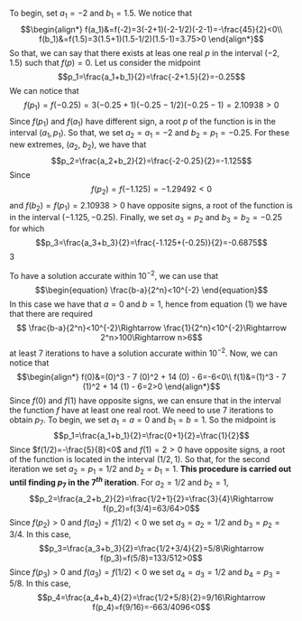 To begin, set $a_1=-2$ and $b_1=1.5$. We notice that $$\begin{align*} f(a_1)&=f(-2)=3(-2+1)(-2-1/2)(-2-1)=-\frac{45}{2}<0\\ f(b_1)&=f(1.5)=3(1.5+1)(1.5-1/2)(1.5-1)=3.75>0 \end{align*}$$ So that, we can say that there exists at leas one real $p$ in the interval $(-2,1.5)$ such that $f(p)=0$. Let us consider the midpoint $$p_1=\frac{a_1+b_1}{2}=\frac{-2+1.5}{2}=-0.25$$ We can notice that $$ f(p_1)=f(-0.25)=3(-0.25+1)(-0.25-1/2)(-0.25-1)=2.10938>0 $$ Since $f(p_1)$ and $f(a_1)$ have different sign, a root $p$ of the function is in the interval $(a_1,p_1)$. So that, we set $a_2=a_1=-2$ and $b_2=p_1=-0.25$. For these new extremes, ($a_2,\ b_2$), we have that $$p_2=\frac{a_2+b_2}{2}=\frac{-2-0.25}{2}=-1.125$$ Since $$f(p_2)=f(-1.125)=-1.29492<0$$ and $f(b_2)=f(p_1)=2.10938>0$ have opposite signs, a root of the function is in the interval $(-1.125,-0.25)$. Finally, we set $a_3=p_2$ and $b_3=b_2=-0.25$ for which $$p_3=\frac{a_3+b_3}{2}=\frac{-1.125+(-0.25)}{2}=-0.6875$$
3 

To have a solution accurate within $10^{-2}$, we can use that $$\begin{equation} \frac{b-a}{2^n}<10^{-2} \end{equation}$$ In this case we have that $a=0$ and $b=1$, hence from equation (1) we have that there are required $$ \frac{b-a}{2^n}<10^{-2}\Rightarrow \frac{1}{2^n}<10^{-2}\Rightarrow 2^n>100\Rightarrow n>6$$ at least 7 iterations to have a solution accurate within $10^{-2}$. Now, we can notice that $$\begin{align*} f(0)&=(0)^3 - 7 (0)^2 + 14 (0) - 6=-6<0\\ f(1)&=(1)^3 - 7 (1)^2 + 14 (1) - 6=2>0 \end{align*}$$ Since $f(0)$ and $f(1)$ have opposite signs, we can ensure that in the interval the function $f$ have at least one real root. We need to use 7 iterations to obtain $p_7$. To begin, we set $a_1=a=0$ and $b_1=b=1$. So the midpoint is $$p_1=\frac{a_1+b_1}{2}=\frac{0+1}{2}=\frac{1}{2}$$ Since $f(1/2)=-\frac{5}{8}<0$ and $f(1)=2>0$ have opposite signs, a root of the function is located in the interval $(1/2,1)$. So that, for the second iteration we set $a_2=p_1=1/2$ and $b_2=b_1=1$. **This procedure is carried out until finding $p_7$ in the $7^{th}$ iteration**. For $a_2=1/2$ and $b_2=1$, $$p_2=\frac{a_2+b_2}{2}=\frac{1/2+1}{2}=\frac{3}{4}\Rightarrow f(p_2)=f(3/4)=63/64>0$$ Since $f(p_2)>0$ and $f(a_2)=f(1/2)<0$ we set $a_3=a_2=1/2$ and $b_3=p_2=3/4$. In this case, $$p_3=\frac{a_3+b_3}{2}=\frac{1/2+3/4}{2}=5/8\Rightarrow f(p_3)=f(5/8)=133/512>0$$ Since $f(p_3)>0$ and $f(a_3)=f(1/2)<0$ we set $a_4=a_3=1/2$ and $b_4=p_3=5/8$. In this case, $$p_4=\frac{a_4+b_4}{2}=\frac{1/2+5/8}{2}=9/16\Rightarrow f(p_4)=f(9/16)=-663/4096<0$$